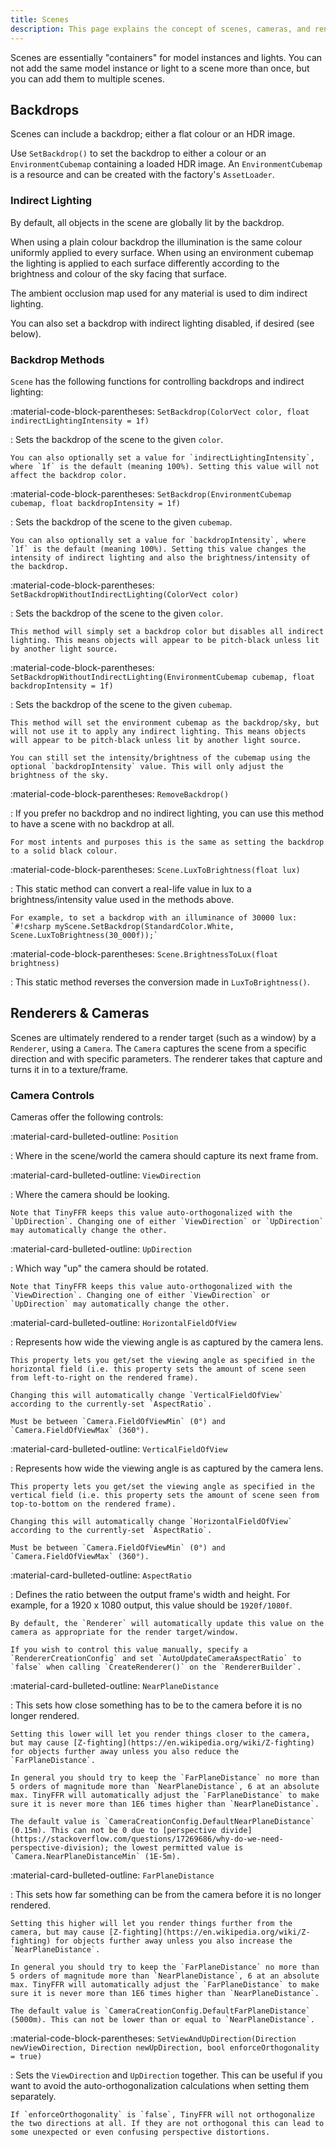 ```yaml
---
title: Scenes
description: This page explains the concept of scenes, cameras, and renderers in TinyFFR.
---
```


Scenes are essentially "containers" for model instances and lights. You can not add the same model instance or light to a scene more than once, but you can add them to multiple scenes.

## Backdrops

Scenes can include a backdrop; either a flat colour or an HDR image.

Use `SetBackdrop()` to set the backdrop to either a colour or an `EnvironmentCubemap` containing a loaded HDR image. An `EnvironmentCubemap` is a resource and can be created with the factory's `AssetLoader`.

### Indirect Lighting

By default, all objects in the scene are globally lit by the backdrop. 

When using a plain colour backdrop the illumination is the same colour uniformly applied to every surface. When using an environment cubemap the lighting is applied to each surface differently according to the brightness and colour of the sky facing that surface.

The ambient occlusion map used for any material is used to dim indirect lighting.

You can also set a backdrop with indirect lighting disabled, if desired (see below).

### Backdrop Methods

`Scene` has the following functions for controlling backdrops and indirect lighting:

<span class="def-icon">:material-code-block-parentheses:</span> `SetBackdrop(ColorVect color, float indirectLightingIntensity = 1f)`

:   Sets the backdrop of the scene to the given `color`.

	You can also optionally set a value for `indirectLightingIntensity`, where `1f` is the default (meaning 100%). Setting this value will not affect the backdrop color.

<span class="def-icon">:material-code-block-parentheses:</span> `SetBackdrop(EnvironmentCubemap cubemap, float backdropIntensity = 1f)`

:   Sets the backdrop of the scene to the given `cubemap`.

	You can also optionally set a value for `backdropIntensity`, where `1f` is the default (meaning 100%). Setting this value changes the intensity of indirect lighting and also the brightness/intensity of the backdrop.

<span class="def-icon">:material-code-block-parentheses:</span> `SetBackdropWithoutIndirectLighting(ColorVect color)`

:   Sets the backdrop of the scene to the given `color`.

	This method will simply set a backdrop color but disables all indirect lighting. This means objects will appear to be pitch-black unless lit by another light source.

<span class="def-icon">:material-code-block-parentheses:</span> `SetBackdropWithoutIndirectLighting(EnvironmentCubemap cubemap, float backdropIntensity = 1f)`

:   Sets the backdrop of the scene to the given `cubemap`.

	This method will set the environment cubemap as the backdrop/sky, but will not use it to apply any indirect lighting. This means objects will appear to be pitch-black unless lit by another light source.

	You can still set the intensity/brightness of the cubemap using the optional `backdropIntensity` value. This will only adjust the brightness of the sky.

<span class="def-icon">:material-code-block-parentheses:</span> `RemoveBackdrop()`

:   If you prefer no backdrop and no indirect lighting, you can use this method to have a scene with no backdrop at all.

	For most intents and purposes this is the same as setting the backdrop to a solid black colour.

<span class="def-icon">:material-code-block-parentheses:</span> `Scene.LuxToBrightness(float lux)`

:   This static method can convert a real-life value in lux to a brightness/intensity value used in the methods above.

	For example, to set a backdrop with an illuminance of 30000 lux: `#!csharp myScene.SetBackdrop(StandardColor.White, Scene.LuxToBrightness(30_000f));`

<span class="def-icon">:material-code-block-parentheses:</span> `Scene.BrightnessToLux(float brightness)`

:   This static method reverses the conversion made in `LuxToBrightness()`.

## Renderers & Cameras

Scenes are ultimately rendered to a render target (such as a window) by a `Renderer`, using a `Camera`. The `Camera` captures the scene from a specific direction and with specific parameters. The renderer takes that capture and turns it in to a texture/frame.

### Camera Controls

Cameras offer the following controls:

<span class="def-icon">:material-card-bulleted-outline:</span> `Position`

:   Where in the scene/world the camera should capture its next frame from.

<span class="def-icon">:material-card-bulleted-outline:</span> `ViewDirection`

:   Where the camera should be looking.

	Note that TinyFFR keeps this value auto-orthogonalized with the `UpDirection`. Changing one of either `ViewDirection` or `UpDirection` may automatically change the other.

<span class="def-icon">:material-card-bulleted-outline:</span> `UpDirection`

:   Which way "up" the camera should be rotated.

	Note that TinyFFR keeps this value auto-orthogonalized with the `ViewDirection`. Changing one of either `ViewDirection` or `UpDirection` may automatically change the other.

<span class="def-icon">:material-card-bulleted-outline:</span> `HorizontalFieldOfView`

:   Represents how wide the viewing angle is as captured by the camera lens.

	This property lets you get/set the viewing angle as specified in the horizontal field (i.e. this property sets the amount of scene seen from left-to-right on the rendered frame).
	
	Changing this will automatically change `VerticalFieldOfView` according to the currently-set `AspectRatio`.

	Must be between `Camera.FieldOfViewMin` (0°) and `Camera.FieldOfViewMax` (360°).

<span class="def-icon">:material-card-bulleted-outline:</span> `VerticalFieldOfView`

:   Represents how wide the viewing angle is as captured by the camera lens.

	This property lets you get/set the viewing angle as specified in the vertical field (i.e. this property sets the amount of scene seen from top-to-bottom on the rendered frame).
	
	Changing this will automatically change `HorizontalFieldOfView` according to the currently-set `AspectRatio`.

	Must be between `Camera.FieldOfViewMin` (0°) and `Camera.FieldOfViewMax` (360°).

<span class="def-icon">:material-card-bulleted-outline:</span> `AspectRatio`

:   Defines the ratio between the output frame's width and height. For example, for a 1920 x 1080 output, this value should be `1920f/1080f`.

	By default, the `Renderer` will automatically update this value on the camera as appropriate for the render target/window.

	If you wish to control this value manually, specify a `RendererCreationConfig` and set `AutoUpdateCameraAspectRatio` to `false` when calling `CreateRenderer()` on the `RendererBuilder`.

<span class="def-icon">:material-card-bulleted-outline:</span> `NearPlaneDistance`

:   This sets how close something has to be to the camera before it is no longer rendered.

	Setting this lower will let you render things closer to the camera, but may cause [Z-fighting](https://en.wikipedia.org/wiki/Z-fighting) for objects further away unless you also reduce the `FarPlaneDistance`.

	In general you should try to keep the `FarPlaneDistance` no more than 5 orders of magnitude more than `NearPlaneDistance`, 6 at an absolute max. TinyFFR will automatically adjust the `FarPlaneDistance` to make sure it is never more than 1E6 times higher than `NearPlaneDistance`.

	The default value is `CameraCreationConfig.DefaultNearPlaneDistance` (0.15m). This can not be 0 due to [perspective divide](https://stackoverflow.com/questions/17269686/why-do-we-need-perspective-division); the lowest permitted value is `Camera.NearPlaneDistanceMin` (1E-5m).

<span class="def-icon">:material-card-bulleted-outline:</span> `FarPlaneDistance`

:   This sets how far something can be from the camera before it is no longer rendered.

	Setting this higher will let you render things further from the camera, but may cause [Z-fighting](https://en.wikipedia.org/wiki/Z-fighting) for objects further away unless you also increase the `NearPlaneDistance`.

	In general you should try to keep the `FarPlaneDistance` no more than 5 orders of magnitude more than `NearPlaneDistance`, 6 at an absolute max. TinyFFR will automatically adjust the `FarPlaneDistance` to make sure it is never more than 1E6 times higher than `NearPlaneDistance`.

	The default value is `CameraCreationConfig.DefaultFarPlaneDistance` (5000m). This can not be lower than or equal to `NearPlaneDistance`.

<span class="def-icon">:material-code-block-parentheses:</span> `SetViewAndUpDirection(Direction newViewDirection, Direction newUpDirection, bool enforceOrthogonality = true)`

:   Sets the `ViewDirection` and `UpDirection` together. This can be useful if you want to avoid the auto-orthogonalization calculations when setting them separately.

	If `enforceOrthogonality` is `false`, TinyFFR will not orthogonalize the two directions at all. If they are not orthogonal this can lead to some unexpected or even confusing perspective distortions.